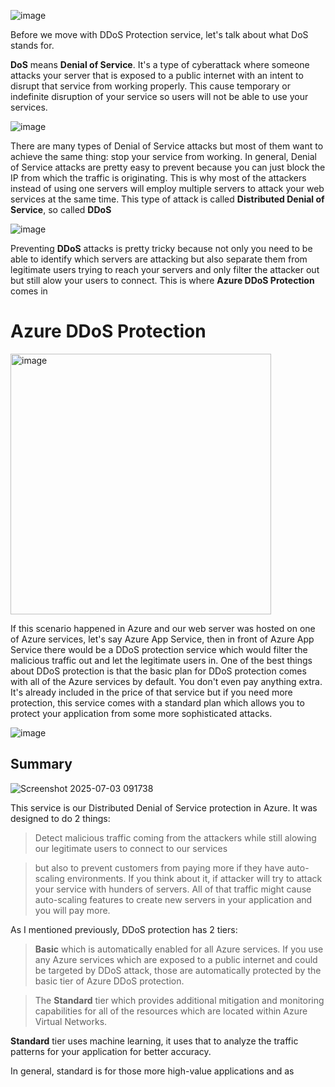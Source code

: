 ![image](https://github.com/user-attachments/assets/7ca6300b-32c6-41d4-82cc-fd8d93da52f4)


Before we move with DDoS Protection service, let's talk about what DoS stands for.

**DoS** means **Denial of Service**. It's a type of cyberattack where someone attacks your server that is exposed to a public internet with an intent to disrupt that service from working properly. This cause temporary or indefinite disruption of your service so users will not be able to use your services.

![image](https://github.com/user-attachments/assets/2475b925-541c-449c-a58f-b9f22879f4ed)


There are many types of Denial of Service attacks but most of them want to achieve the same thing: stop your service from working.
In general, Denial of Service attacks are pretty easy to prevent because you can just block the IP from which the traffic is originating. This is why most of the attackers instead of using one servers will employ multiple servers to attack your web services at the same time. This type of attack is called **Distributed Denial of Service**, so called **DDoS**

![image](https://github.com/user-attachments/assets/94d6ee4b-880b-473b-a0fd-9a104ac53634)



Preventing **DDoS** attacks is pretty tricky because not only you need to be able to identify which servers are attacking but also separate them from legitimate users trying to reach your servers and only filter the attacker out but still alow your users to connect.
This is where **Azure DDoS Protection** comes in

# Azure DDoS Protection

<img width="417" alt="image" src="https://github.com/user-attachments/assets/4dd1bd4a-57db-4631-bf22-5af4855421e2" />


If this scenario happened in Azure and our web server was hosted on one of Azure services, let's say Azure App Service, then in front of Azure App Service there would be a DDoS protection service which would filter the malicious traffic out and let the legitimate users in. One of the best things about DDoS protection is that the basic plan for DDoS protection comes with all of the Azure services by default. You don't even pay anything extra. It's already included in the price of that service but if you need more protection, this service comes with a standard plan which allows you to protect your application from some more sophisticated attacks. 

![image](https://github.com/user-attachments/assets/34f0189a-3407-42c4-8938-f28c5630b95e)


## Summary


![Screenshot 2025-07-03 091738](https://github.com/user-attachments/assets/33292008-09b0-42e9-bbae-ed49927e1d79)


This service is our Distributed Denial of Service protection in Azure. It was designed to do 2 things:

> Detect malicious traffic coming from the attackers while still alowing our legitimate users to connect to our services

> but also to prevent customers from paying more if they have auto-scaling environments. If you think about it, if attacker will try to attack your service with hunders of servers. All of that traffic might cause auto-scaling features to create new servers in your application and you will pay more.


As I mentioned previously, DDoS protection has 2 tiers:

> **Basic** which is automatically enabled for all Azure services. If you use any Azure services which are exposed to a public internet and could be targeted by DDoS attack, those are automatically protected by the basic tier of Azure DDoS protection.

> The **Standard** tier which provides additional mitigation and monitoring capabilities for all of the resources which are located within Azure Virtual Networks.

**Standard** tier uses machine learning, it uses that to analyze the traffic patterns for your application for better accuracy.

In general, standard is for those more high-value applications and as 
